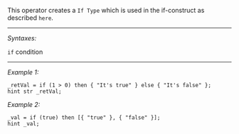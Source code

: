 This operator creates a `If Type` which is used in the if-construct as described `here`.


---
*Syntaxes:*

`if`  condition

---
*Example 1:*

```sqf
_retVal = if (1 > 0) then { "It's true" } else { "It's false" };
hint str _retVal;
```

*Example 2:*

```sqf
_val = if (true) then [{ "true" }, { "false" }];
hint _val;
```